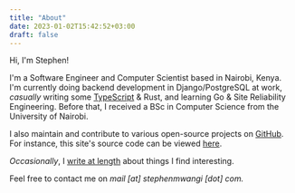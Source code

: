 ```yaml
---
title: "About"
date: 2023-01-02T15:42:52+03:00
draft: false
---
```


Hi, I'm Stephen!

I'm a Software Engineer and Computer Scientist based in Nairobi, Kenya.
I'm currently doing backend development in Django/PostgreSQL at work,
_casually_ writing some [TypeScript](https://github.com/st3v3nmw/obsidian-spaced-repetition) & Rust,
and learning Go & Site Reliability Engineering.
Before that, I received a BSc in Computer Science from the University of Nairobi.

I also maintain and contribute to various open-source projects on [GitHub](https://github.com/st3v3nmw/).
For instance, this site's source code can be viewed [here](https://github.com/st3v3nmw/st3v3nmw.github.io).

_Occasionally_, I [write at length](/blog) about things I find interesting.

Feel free to contact me on _&#109;&#097;&#105;&#108;&#032;[&#097;&#116;]&#032;&#115;&#116;&#101;&#112;&#104;&#101;&#110;&#109;&#119;&#097;&#110;&#103;&#105;&#032;[&#100;&#111;&#116;]&#032;&#099;&#111;&#109;._
